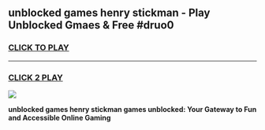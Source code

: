 
## unblocked games henry stickman - Play Unblocked Gmaes & Free #druo0
<h3>
<a href="https://premium.freeplayer.one?title=unblocked_games_henry_stickman&ref=03M">CLICK TO PLAY</a></h3>
<hr>

<h3>
<a href="https://premium.freeplayer.one?title=unblocked_games_henry_stickman&ref=03M">CLICK 2 PLAY</a>
  
</h3>

<a href="https://premium.freeplayer.one?title=unblocked_games_henry_stickman&ref=03M"><img src="https://clearcache.store/games.png"></a>


**unblocked games henry stickman games unblocked: Your Gateway to Fun and Accessible Online Gaming**
